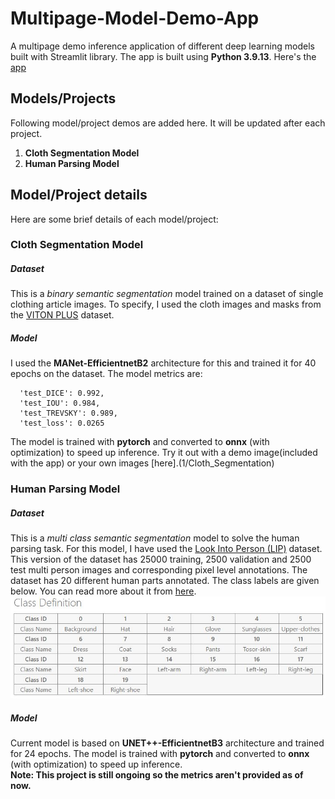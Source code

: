 # Multipage-Model-Demo-App
A multipage demo inference application of different deep learning models built with Streamlit library. The app is built using **Python 3.9.13**.
Here's the [app](https://adnan33-multipage-model-demo-app-srcindex-0bvfil.streamlitapp.com/)

## Models/Projects
Following model/project demos are added here. It will be updated after each project.

1. **Cloth Segmentation Model**
2. **Human Parsing Model** 

## Model/Project details
Here are some brief details of each model/project:
### Cloth Segmentation Model
##### Dataset
This is a *binary semantic segmentation* model trained on a dataset of single clothing article images. To specify, I used the 
cloth images and masks from the [VITON PLUS](https://www.kaggle.com/datasets/rkuo2000/viton-plus) dataset.
##### Model
 I used the **MANet-EfficientnetB2** architecture for this and trained it for 40 epochs on the dataset. The model metrics are:
```
  'test_DICE': 0.992,
  'test_IOU': 0.984,
  'test_TREVSKY': 0.989,
  'test_loss': 0.0265
```
The model is trained with **pytorch** and converted to **onnx** (with optimization) to speed up inference.
Try it out with a demo image(included with the app) or your own images [here].(1/Cloth_Segmentation)

### Human Parsing Model
##### Dataset
This is a *multi class semantic segmentation* model to solve the human parsing task. For this model, I have used the
[Look Into Person (LIP)](https://gas.graviti.com/dataset/graviti/LIP) dataset. This version of the dataset has 25000 training,
2500 validation and 2500 test multi person images and corresponding pixel level annotations. The dataset has 20 different human parts annotated. The class 
labels are given below. You can read more about it from [here](https://competitions.codalab.org/competitions/23433).
![image](images/lip_class_details.JPG)
##### Model
Current model is based on **UNET++-EfficientnetB3** architecture and trained for 24 epochs. The model is trained with **pytorch** and converted to **onnx** (with optimization) to speed up inference.\
**Note: This project is still ongoing so the metrics aren't provided as of now.**
